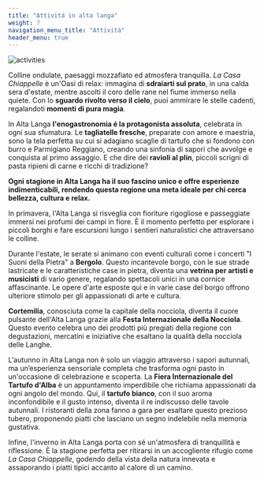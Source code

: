 ```yaml
---
title: "Attivitá in alta langa"
weight: 7
navigation_menu_title: "Attivitá"
header_menu: true
---
```


![activities](/images/activities.png)

Colline ondulate,  paesaggi mozzafiato ed atmosfera tranquilla.
*La Casa Chiappelle* è un'Oasi di relax: immagina di **sdraiarti sul prato**, in una calda sera d'estate, mentre ascolti il coro delle rane nel fiume immerso nella quiete. Con lo **sguardo rivolto verso il cielo**, puoi ammirare le stelle cadenti, regalandoti **momenti di pura magia**.

In Alta Langa **l'enogastronomia é la protagonista assoluta**, celebrata in ogni sua sfumatura.
Le **tagliatelle fresche**, preparate con amore e maestria, sono la tela perfetta su cui si adagiano scaglie di tartufo che si fondono con burro e Parmigiano Reggiano, creando una sinfonia di sapori che avvolge e conquista al primo assaggio. E che dire dei **ravioli al plin**, piccoli scrigni di pasta ripieni di carne e ricchi di tradizione? 

**Ogni stagione in Alta Langa ha il suo fascino unico e offre esperienze indimenticabili, rendendo questa regione una meta ideale per chi cerca bellezza, cultura e relax.**

In primavera, l'Alta Langa si risveglia con fioriture rigogliose e passeggiate immersi nei profumi dei campi in fiore. È il momento perfetto per esplorare i piccoli borghi e fare escursioni lungo i sentieri naturalistici che attraversano le colline.

Durante l'estate, le serate si animano con eventi culturali come i concerti "I Suoni della Pietra" a **Bergolo**. Questo incantevole borgo, con le sue strade lastricate e le caratteristiche case in pietra, diventa una **vetrina per artisti e musicisti** di vario genere, regalando spettacoli unici in una cornice affascinante. Le opere d'arte esposte qui e in varie case del borgo offrono ulteriore stimolo per gli appassionati di arte e cultura.

**Cortemilia**, conosciuta come la capitale della nocciola, diventa il cuore pulsante dell'Alta Langa grazie alla **Festa Internazionale della Nocciola**. Questo evento celebra uno dei prodotti più pregiati della regione con degustazioni, mercatini e iniziative che esaltano la qualità della nocciola delle Langhe.

L'autunno in Alta Langa non è solo un viaggio attraverso i sapori autunnali, ma un’esperienza sensoriale completa che trasforma ogni pasto in un'occasione di celebrazione e scoperta.
La **Fiera Internazionale del Tartufo d'Alba** è un appuntamento imperdibile che richiama appassionati da ogni angolo del mondo. Qui, il **tartufo bianco**, con il suo aroma inconfondibile e il gusto intenso, diventa il re indiscusso delle tavole autunnali. I ristoranti della zona fanno a gara per esaltare questo prezioso tubero, proponendo piatti che lasciano un segno indelebile nella memoria gustativa.

Infine, l'inverno in Alta Langa porta con sé un'atmosfera di tranquillità e riflessione. È la stagione perfetta per ritirarsi in un accogliente rifugio come *La Casa Chiappelle*, godendo della vista della natura innevata e assaporando i piatti tipici accanto al calore di un camino.

